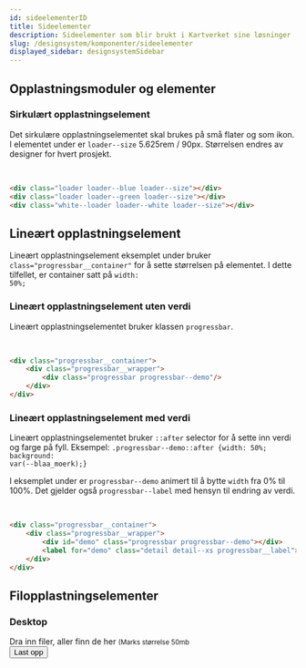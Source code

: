 ```yaml
---
id: sideelementerID
title: Sideelementer
description: Sideelementer som blir brukt i Kartverket sine løsninger
slug: /designsystem/komponenter/sideelementer
displayed_sidebar: designsystemSidebar
---
```


## Opplastningsmoduler og elementer

### Sirkulært opplastningselement

Det sirkulære opplastningselementet skal brukes på små flater og som ikon.
I elementet under er <code>loader--size</code> 5.625rem / 90px. Størrelsen endres av designer for hvert prosjekt.

<div class="devsizes-grid">
    <div class="loader loader--blue loader--size"></div>
    <div class="loader loader--green loader--size"></div>
    <div class="loader__background__box">
        <div class="white--loader loader--white loader--size loader--pos--white"></div>
    </div>
</div>
<br/>

```markdown
<div class="loader loader--blue loader--size"></div>
<div class="loader loader--green loader--size"></div>
<div class="white--loader loader--white loader--size"></div>
```

## Lineært opplastningselement

Lineært opplastningselement eksemplet under bruker <code>class="progressbar__container"</code> for å sette størrelsen på
elementet.
I dette tilfellet, er container satt på <code>width: 50%;</code>

### Lineært opplastningselement uten verdi

Lineært opplastningselementet bruker klassen <code>progressbar</code>.

<div class="progressbar__container">
    <div class="progressbar__wrapper">
        <div class="progressbar progressbar--demo"></div>
    </div>
</div>
<br/>

```markdown
<div class="progressbar__container">
    <div class="progressbar__wrapper">
        <div class="progressbar progressbar--demo"/>
    </div>
</div>
```

### Lineært opplastningselement med verdi

Lineært opplastningselementet bruker <code>::after</code> selector for å sette inn verdi og farge på fyll.
Eksempel: <code>.progressbar--demo::after {width: 50%; background: var(--blaa_moerk);}</code>

I eksemplet under er <code>progressbar--demo</code> animert til å bytte <code>width</code> fra 0% til 100%. Det gjelder
også <code>progressbar--label</code> med hensyn til endring av verdi.

<div class="progressbar__container">
    <div class="progressbar__wrapper">
        <div id="demo" class="progressbar progressbar--demo"></div>
        <label for="demo" class="detail detail--xs progressbar__label"></label>
    </div>
</div>
<br/>

```markdown
<div class="progressbar__container">
    <div class="progressbar__wrapper">
        <div id="demo" class="progressbar progressbar--demo"></div>
        <label for="demo" class="detail detail--xs progressbar__label"></label>
    </div>
</div>
```

## Filopplastningselementer

### Desktop

<div class="upload__window__wrapper">
<div class="upload__window__title"></div>
<div class="upload__window__content">
<div class="upload__content">
    <label class="label label--sml">Dra inn filer, aller finn de her</label>
    <small>(Marks størrelse 50mb</small>
</div>
    <button class="button button--sm button__blue--primary">Last opp</button>
</div>
</div>

